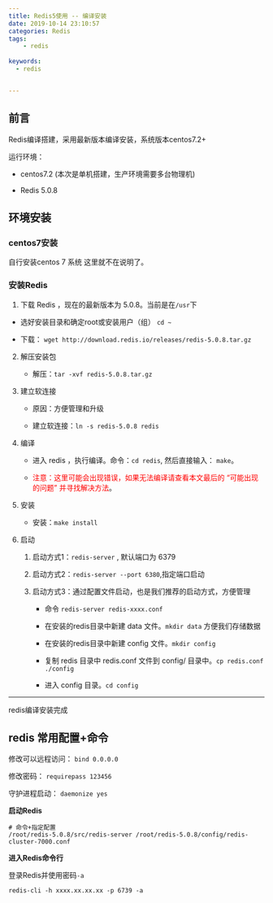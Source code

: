 ```yaml
---
title: Redis5使用 -- 编译安装
date: 2019-10-14 23:10:57
categories: Redis
tags:
    - redis
    
keywords:
  - redis


---
```



## 前言

Redis编译搭建，采用最新版本编译安装，系统版本centos7.2+

运行环境：

- centos7.2 (本次是单机搭建，生产环境需要多台物理机)

- Redis 5.0.8

<!-- more -->



## 环境安装

### centos7安装

自行安装centos 7 系统 这里就不在说明了。

### 安装Redis

1.  下载 Redis ，现在的最新版本为 5.0.8。当前是在`/usr`下

   - 选好安装目录和确定root或安装用户（组） `cd ~`
   
   - 下载： `wget http://download.redis.io/releases/redis-5.0.8.tar.gz`

2. 解压安装包

   - 解压：`tar -xvf redis-5.0.8.tar.gz`

3. 建立软连接

   - 原因：方便管理和升级

   - 建立软连接：`ln -s redis-5.0.8 redis`


4. 编译

   - 进入 redis ，执行编译。命令：`cd redis`, 然后直接输入： `make`。

   - <font color='red'>注意：这里可能会出现错误，如果无法编译请查看本文最后的 “可能出现的问题” 并寻找解决方法</font>。

5. 安装

   - 安装：`make install`

6.  启动

    1.  启动方式1：`redis-server` , 默认端口为 6379

    2.  启动方式2：`redis-server --port 6380`,指定端口启动

    3.  启动方式3：通过配置文件启动，也是我们推荐的启动方式，方便管理 
    
        - 命令 `redis-server redis-xxxx.conf`

        - 在安装的redis目录中新建 data 文件。`mkdir data` 方便我们存储数据
        
        - 在安装的redis目录中新建 config 文件。`mkdir config`
        
        - 复制 redis 目录中 redis.conf 文件到 config/ 目录中。`cp redis.conf ./config`
  
        - 进入 config 目录。`cd config`


---

redis编译安装完成

## redis 常用配置+命令


修改可以远程访问： ` bind 0.0.0.0 `

修改密码： `requirepass 123456`

守护进程启动： `daemonize yes`


**启动Redis**

```
# 命令+指定配置
/root/redis-5.0.8/src/redis-server /root/redis-5.0.8/config/redis-cluster-7000.conf
```

**进入Redis命令行**

登录Redis并使用密码`-a`

```
redis-cli -h xxxx.xx.xx.xx -p 6739 -a
```

